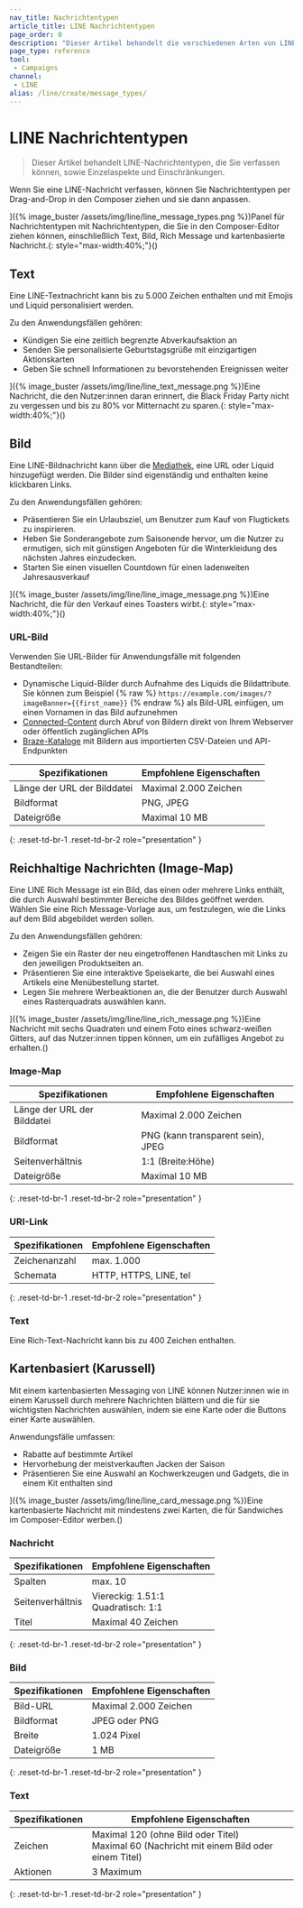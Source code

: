 ```yaml
---
nav_title: Nachrichtentypen
article_title: LINE Nachrichtentypen
page_order: 0
description: "Dieser Artikel behandelt die verschiedenen Arten von LINE-Nachrichten."
page_type: reference
tool:
 - Campaigns
channel:
 - LINE
alias: /line/create/message_types/
---
```


# LINE Nachrichtentypen

> Dieser Artikel behandelt LINE-Nachrichtentypen, die Sie verfassen können, sowie Einzelaspekte und Einschränkungen.

Wenn Sie eine LINE-Nachricht verfassen, können Sie Nachrichtentypen per Drag-and-Drop in den Composer ziehen und sie dann anpassen.

]({% image_buster /assets/img/line/line_message_types.png %})Panel für Nachrichtentypen mit Nachrichtentypen, die Sie in den Composer-Editor ziehen können, einschließlich Text, Bild, Rich Message und kartenbasierte Nachricht.{: style="max-width:40%;"}()

## Text

Eine LINE-Textnachricht kann bis zu 5.000 Zeichen enthalten und mit Emojis und Liquid personalisiert werden.

Zu den Anwendungsfällen gehören:
- Kündigen Sie eine zeitlich begrenzte Abverkaufsaktion an
- Senden Sie personalisierte Geburtstagsgrüße mit einzigartigen Aktionskarten
- Geben Sie schnell Informationen zu bevorstehenden Ereignissen weiter

]({% image_buster /assets/img/line/line_text_message.png %})Eine Nachricht, die den Nutzer:innen daran erinnert, die Black Friday Party nicht zu vergessen und bis zu 80% vor Mitternacht zu sparen.{: style="max-width:40%;"}()

## Bild

Eine LINE-Bildnachricht kann über die [Mediathek]({{site.baseurl}}/user_guide/engagement_tools/templates_and_media/media_library/), eine URL oder Liquid hinzugefügt werden. Die Bilder sind eigenständig und enthalten keine klickbaren Links.

Zu den Anwendungsfällen gehören:
- Präsentieren Sie ein Urlaubsziel, um Benutzer zum Kauf von Flugtickets zu inspirieren.
- Heben Sie Sonderangebote zum Saisonende hervor, um die Nutzer zu ermutigen, sich mit günstigen Angeboten für die Winterkleidung des nächsten Jahres einzudecken.
- Starten Sie einen visuellen Countdown für einen ladenweiten Jahresausverkauf

]({% image_buster /assets/img/line/line_image_message.png %})Eine Nachricht, die für den Verkauf eines Toasters wirbt.{: style="max-width:40%;"}()

### URL-Bild

Verwenden Sie URL-Bilder für Anwendungsfälle mit folgenden Bestandteilen:
- Dynamische Liquid-Bilder durch Aufnahme des Liquids die Bildattribute. Sie können zum Beispiel {% raw %} `https://example.com/images/?imageBanner={{first_name}}` {% endraw %} als Bild-URL einfügen, um einen Vornamen in das Bild aufzunehmen
- [Connected-Content]({{site.baseurl}}/user_guide/personalization_and_dynamic_content/connected_content/) durch Abruf von Bildern direkt von Ihrem Webserver oder öffentlich zugänglichen APIs
- [Braze-Kataloge]({{site.baseurl}}/user_guide/data/activation/catalogs/) mit Bildern aus importierten CSV-Dateien und API-Endpunkten

| **Spezifikationen** | **Empfohlene Eigenschaften** |
|--------------------------|----------------------------|
| Länge der URL der Bilddatei | Maximal 2.000 Zeichen  |
| Bildformat          | PNG, JPEG             |
| Dateigröße     |  Maximal 10 MB |
{: .reset-td-br-1 .reset-td-br-2 role="presentation" }

## Reichhaltige Nachrichten (Image-Map)

Eine LINE Rich Message ist ein Bild, das einen oder mehrere Links enthält, die durch Auswahl bestimmter Bereiche des Bildes geöffnet werden. Wählen Sie eine Rich Message-Vorlage aus, um festzulegen, wie die Links auf dem Bild abgebildet werden sollen.

Zu den Anwendungsfällen gehören:
- Zeigen Sie ein Raster der neu eingetroffenen Handtaschen mit Links zu den jeweiligen Produktseiten an.
- Präsentieren Sie eine interaktive Speisekarte, die bei Auswahl eines Artikels eine Menübestellung startet.
- Legen Sie mehrere Werbeaktionen an, die der Benutzer durch Auswahl eines Rasterquadrats auswählen kann.

]({% image_buster /assets/img/line/line_rich_message.png %})Eine Nachricht mit sechs Quadraten und einem Foto eines schwarz-weißen Gitters, auf das Nutzer:innen tippen können, um ein zufälliges Angebot zu erhalten.()

### Image-Map  

| **Spezifikationen** | **Empfohlene Eigenschaften** |
|--------------------------|----------------------------|
| Länge der URL der Bilddatei | Maximal 2.000 Zeichen  |
| Bildformat          | PNG (kann transparent sein), JPEG             |
| Seitenverhältnis          | 1:1 (Breite:Höhe)
| Dateigröße     |  Maximal 10 MB |
{: .reset-td-br-1 .reset-td-br-2 role="presentation" }

### URI-Link 

| **Spezifikationen** | **Empfohlene Eigenschaften** |
|--------------------------|----------------------------|
| Zeichenanzahl      | max. 1.000 |
| Schemata              | HTTP, HTTPS, LINE, tel |
{: .reset-td-br-1 .reset-td-br-2 role="presentation" }

### Text 

Eine Rich-Text-Nachricht kann bis zu 400 Zeichen enthalten.

## Kartenbasiert (Karussell)

Mit einem kartenbasierten Messaging von LINE können Nutzer:innen wie in einem Karussell durch mehrere Nachrichten blättern und die für sie wichtigsten Nachrichten auswählen, indem sie eine Karte oder die Buttons einer Karte auswählen.

Anwendungsfälle umfassen:
- Rabatte auf bestimmte Artikel
- Hervorhebung der meistverkauften Jacken der Saison
- Präsentieren Sie eine Auswahl an Kochwerkzeugen und Gadgets, die in einem Kit enthalten sind

]({% image_buster /assets/img/line/line_card_message.png %})Eine kartenbasierte Nachricht mit mindestens zwei Karten, die für Sandwiches im Composer-Editor werben.()

### Nachricht

| **Spezifikationen** | **Empfohlene Eigenschaften** |
|--------------------------|----------------------------|
| Spalten                  | max. 10 |
| Seitenverhältnis             | Viereckig: 1.51:1 <br> Quadratisch: 1:1  |
| Titel                    | Maximal 40 Zeichen
{: .reset-td-br-1 .reset-td-br-2 role="presentation" }


### Bild

| **Spezifikationen** | **Empfohlene Eigenschaften** |
|--------------------------|----------------------------|
| Bild-URL                 | Maximal 2.000 Zeichen |
| Bildformat              | JPEG oder PNG |
| Breite                     | 1.024 Pixel  |
| Dateigröße                 | 1 MB |
{: .reset-td-br-1 .reset-td-br-2 role="presentation" }


### Text

| **Spezifikationen** | **Empfohlene Eigenschaften** |
|-------------------------|----------------------------|
| Zeichen              | Maximal 120 (ohne Bild oder Titel) <br> Maximal 60 (Nachricht mit einem Bild oder einem Titel)  |
| Aktionen                 | 3 Maximum |
{: .reset-td-br-1 .reset-td-br-2 role="presentation" }


